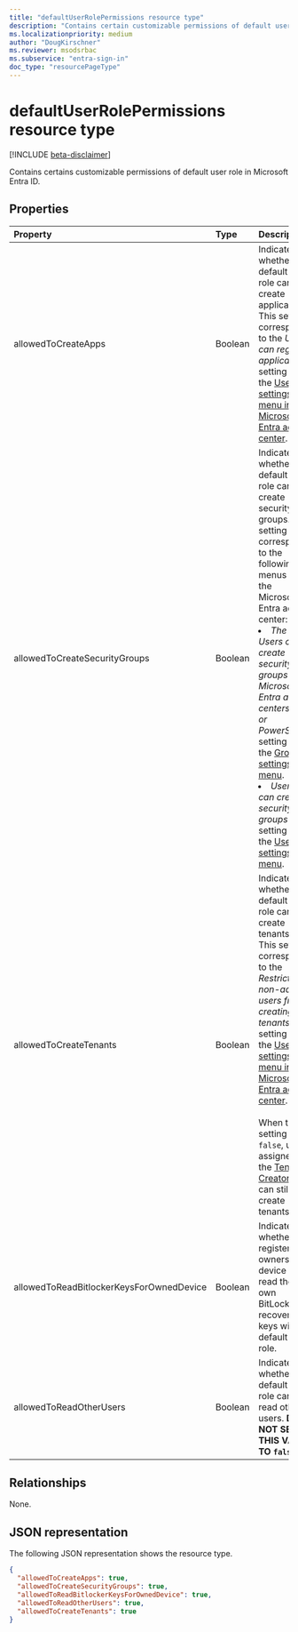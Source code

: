 ```yaml
---
title: "defaultUserRolePermissions resource type"
description: "Contains certain customizable permissions of default user role."
ms.localizationpriority: medium
author: "DougKirschner"
ms.reviewer: msodsrbac
ms.subservice: "entra-sign-in"
doc_type: "resourcePageType"
---
```


# defaultUserRolePermissions resource type

[!INCLUDE [beta-disclaimer](../../includes/beta-disclaimer.md)]

Contains certains customizable permissions of default user role in Microsoft Entra ID.

## Properties

| Property | Type | Description |
|:-------- |:---- |:----------- |
| allowedToCreateApps | Boolean | Indicates whether the default user role can create applications. This setting corresponds to the _Users can register applications_ setting in the [User settings menu in the Microsoft Entra admin center](/azure/active-directory/fundamentals/users-default-permissions?context=graph%2Fcontext#restrict-member-users-default-permissions). |  
| allowedToCreateSecurityGroups | Boolean | Indicates whether the default user role can create security groups. This setting corresponds to the following menus in the Microsoft Entra admin center: <br/><li> _The Users can create security groups in Microsoft Entra admin centers, API or PowerShell_ setting in the [Group settings menu](/azure/active-directory/enterprise-users/groups-self-service-management). <li> _Users can create security groups_ setting in the [User settings menu](/azure/active-directory/fundamentals/users-default-permissions?context=graph%2Fcontext#restrict-member-users-default-permissions). |  
| allowedToCreateTenants | Boolean | Indicates whether the default user role can create tenants. This setting corresponds to the _Restrict non-admin users from creating tenants_ setting in the [User settings menu in the Microsoft Entra admin center](/azure/active-directory/fundamentals/users-default-permissions?context=graph%2Fcontext#restrict-member-users-default-permissions).<br/><br/> When this setting is `false`, users assigned the [Tenant Creator](/entra/identity/role-based-access-control/permissions-reference?context=graph%2Fcontext#tenant-creator) role can still create tenants. | 
| allowedToReadBitlockerKeysForOwnedDevice | Boolean | Indicates whether the registered owners of a device can read their own BitLocker recovery keys with default user role. |
| allowedToReadOtherUsers | Boolean | Indicates whether the default user role can read other users. **DO NOT SET THIS VALUE TO `false`**. |  


## Relationships

None.

## JSON representation

The following JSON representation shows the resource type.

<!-- {
  "blockType": "resource",
  "keyProperty": "id",
  "@odata.type": "microsoft.graph.defaultUserRolePermissions"
}-->

```json
{
  "allowedToCreateApps": true,
  "allowedToCreateSecurityGroups": true,
  "allowedToReadBitlockerKeysForOwnedDevice": true,
  "allowedToReadOtherUsers": true,
  "allowedToCreateTenants": true
}
```

<!-- uuid: 8fcb5dbc-d5aa-4681-8e31-b001d5168d79
2015-10-25 14:57:30 UTC -->
<!--
{
  "type": "#page.annotation",
  "description": "defaultUserRolePermissions resource",
  "keywords": "",
  "section": "documentation",
  "tocPath": "",
  "suppressions": []
}
-->
